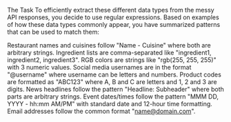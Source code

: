 The Task
To efficiently extract these different data types from the messy API responses, you decide to use regular expressions. Based on examples of how these data types commonly appear, you have summarized patterns that can be used to match them:

Restaurant names and cuisines follow "Name - Cuisine" where both are arbitrary strings.
Ingredient lists are comma-separated like "ingredient1, ingredient2, ingredient3".
RGB colors are strings like "rgb(255, 255, 255)" with 3 numeric values.
Social media usernames are in the format "@username" where username can be letters and numbers.
Product codes are formatted as "ABC123" where A, B and C are letters and 1, 2 and 3 are digits.
News headlines follow the pattern "Headline: Subheader" where both parts are arbitrary strings.
Event dates/times follow the pattern "MMM DD, YYYY - hh:mm AM/PM" with standard date and 12-hour time formatting.
Email addresses follow the common format "name@domain.com".
